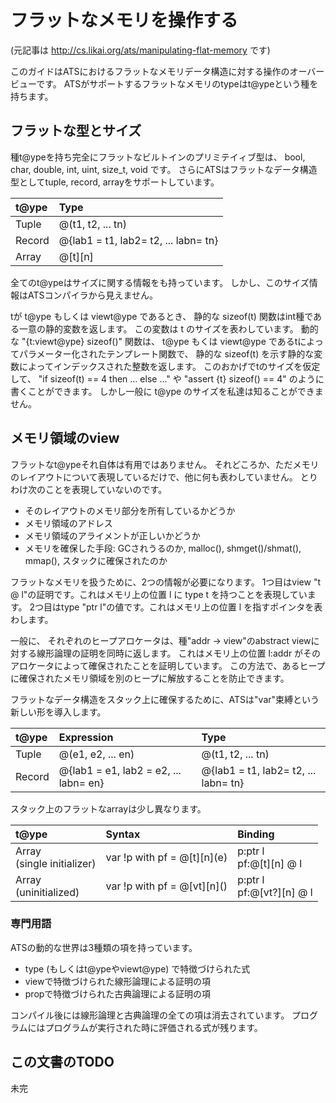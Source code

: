 # フラットなメモリを操作する

(元記事は http://cs.likai.org/ats/manipulating-flat-memory です)

このガイドはATSにおけるフラットなメモリデータ構造に対する操作のオーバービューです。
ATSがサポートするフラットなメモリのtypeはt@ypeという種を持ちます。

## フラットな型とサイズ

種t@ypeを持ち完全にフラットなビルトインのプリミテイィブ型は、
bool, char, double, int, uint, size_t, void です。
さらにATSはフラットなデータ構造型としてtuple, record, arrayをサポートしています。

| t@ype      | Type                                 |
|:-----------|:-------------------------------------|
| Tuple      | @(t1, t2, ... tn)                    |
| Record     | @{lab1 = t1, lab2= t2, ... labn= tn} |
| Array      | @[t][n]                              |

全てのt@ypeはサイズに関する情報をも持っています。
しかし、このサイズ情報はATSコンパイラから見えません。

tが t@ype もしくは viewt@ype であるとき、
静的な sizeof(t) 関数はint種である一意の静的変数を返します。
この変数は t のサイズを表わしています。
動的な "{t:viewt@ype} sizeof()" 関数は、
t@ype もくは viewt@ype であるtによってパラメーター化されたテンプレート関数で、
静的な sizeof(t) を示す静的な変数によってインデックスされた整数を返します。
このおかげでtのサイズを仮定して、
"if sizeof(t) == 4 then ... else ..." や "assert {t} sizeof() == 4"
のように書くことができます。
しかし一般に t@ype のサイズを私達は知ることができません。

## メモリ領域のview

フラットなt@ypeそれ自体は有用ではありません。
それどころか、ただメモリのレイアウトについて表現しているだけで、他に何も表わしていません。
とりわけ次のことを表現していないのです。

* そのレイアウトのメモリ部分を所有しているかどうか
* メモリ領域のアドレス
* メモリ領域のアライメントが正しいかどうか
* メモリを確保した手段: GCされうるのか, malloc(), shmget()/shmat(), mmap(), スタックに確保されたのか

フラットなメモリを扱うために、2つの情報が必要になります。
1つ目はview "t @ l"の証明です。これはメモリ上の位置 l に type t を持つことを表現しています。
2つ目はtype "ptr l"の値です。これはメモリ上の位置 l を指すポインタを表わします。

一般に、
それぞれのヒープアロケータは、種"addr -> view"のabstract viewに対する線形論理の証明を同時に返します。
これはメモリ上の位置 l:addr がそのアロケータによって確保されたことを証明しています。
この方法で、あるヒープに確保されたメモリ領域を別のヒープに解放することを防止できます。

フラットなデータ構造をスタック上に確保するために、ATSは"var"束縛という新しい形を導入します。

| t@ype      | Expression                            | Type                                 |
|:-----------|:--------------------------------------|:-------------------------------------|
| Tuple      | @(e1, e2, ... en)                     | @(t1, t2, ... tn)                    |
| Record     | @{lab1 = e1, lab2 = e2, ... labn= en} | @{lab1 = t1, lab2= t2, ... labn= tn} |

スタック上のフラットなarrayは少し異なります。

<table>
<thead>
<tr>
<th align="left">t@ype</th>
<th align="left">Syntax</th>
<th align="left">Binding</th>
</tr>
</thead>
<tbody>
<tr>
<td align="left">Array<br />
(single initializer)<br />
</td>
<td align="left">var !p with pf = @[t][n](e)<br />
</td>
<td align="left">p:ptr l<br />pf:@[t][n] @ l<br />
</td>
</tr>
<tr>
<td align="left">Array<br />
(uninitialized)</td>
<td align="left">var !p with pf = @[vt][n]()</td>
<td align="left">p:ptr l<br />pf:@[vt?][n] @ l<br />
</td>
</tr>
</tbody>
</table>

### 専門用語

ATSの動的な世界は3種類の項を持っています。

* type (もしくはt@ypeやviewt@ype) で特徴づけられた式
* viewで特徴づけられた線形論理による証明の項
* propで特徴づけられた古典論理による証明の項

コンパイル後には線形論理と古典論理の全ての項は消去されています。
プログラムにはプログラムが実行された時に評価される式が残ります。

## この文書のTODO

未完
